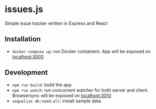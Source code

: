 # issues.js
Simple issue tracker written in Express and React

## Installation
- `docker-compose up`: run Docker containers. App will be exposed on [localhost:3000](localhost:3000)

## Development
- `npm run build`: build the app
- `npm run watch`: run concurrent watcher for both server and client. Browsersync will be exposed on [localhost:3010](localhost:3010)
- `sequelize db:seed:all`: install sample data
